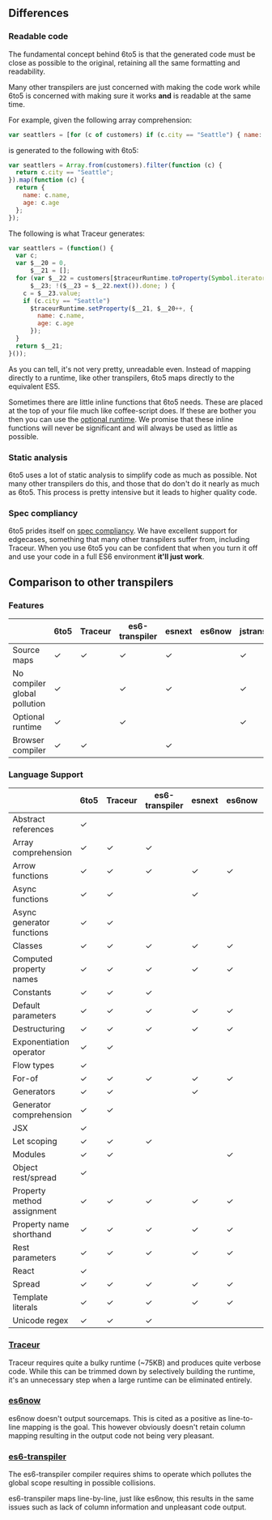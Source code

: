## Differences

### Readable code

The fundamental concept behind 6to5 is that the generated code must be close as
possible to the original, retaining all the same formatting and readability.

Many other transpilers are just concerned with making the code work while 6to5
is concerned with making sure it works **and** is readable at the same time.

For example, given the following array comprehension:

```javascript
var seattlers = [for (c of customers) if (c.city == "Seattle") { name: c.name, age: c.age }];
```

is generated to the following with 6to5:

```javascript
var seattlers = Array.from(customers).filter(function (c) {
  return c.city == "Seattle";
}).map(function (c) {
  return {
    name: c.name,
    age: c.age
  };
});
```

The following is what Traceur generates:

```javascript
var seattlers = (function() {
  var c;
  var $__20 = 0,
      $__21 = [];
  for (var $__22 = customers[$traceurRuntime.toProperty(Symbol.iterator)](),
      $__23; !($__23 = $__22.next()).done; ) {
    c = $__23.value;
    if (c.city == "Seattle")
      $traceurRuntime.setProperty($__21, $__20++, {
        name: c.name,
        age: c.age
      });
  }
  return $__21;
}());
```

As you can tell, it's not very pretty, unreadable even. Instead of mapping
directly to a runtime, like other transpilers, 6to5 maps directly to the
equivalent ES5.

Sometimes there are little inline functions that 6to5 needs. These are
placed at the top of your file much like coffee-script does. If these
are bother you then you can use the [optional runtime](optional-runtime.md).
We promise that these inline functions will never be significant and will
always be used as little as possible.

### Static analysis

6to5 uses a lot of static analysis to simplify code as much as possible.
Not many other transpilers do this, and those that do don't do it nearly
as much as 6to5. This process is pretty intensive but it leads to higher
quality code.

### Spec compliancy

6to5 prides itself on
[spec compliancy](https://kangax.github.io/compat-table/es6/). We have
excellent support for edgecases, something that many other transpilers
suffer from, including Traceur. When you use 6to5 you can be confident
that when you turn it off and use your code in a full ES6 environment
**it'll just work**.

## Comparison to other transpilers

### Features

|                              | 6to5 | Traceur | es6-transpiler | esnext | es6now | jstransform |
| ---------------------------- | ---- | ------- | -------------- | ------ | ------ | ----------- |
| Source maps                  | ✓    | ✓       | ✓              | ✓      |        | ✓           |
| No compiler global pollution | ✓    |         | ✓              | ✓      |        | ✓           |
| Optional runtime             | ✓    |         | ✓              |        |        | ✓           |
| Browser compiler             | ✓    | ✓       |                | ✓      |        |             |

### Language Support

|                              | 6to5 | Traceur | es6-transpiler | esnext | es6now | jstransform |
| ---------------------------- | ---- | ------- | -------------- | ------ | ------ | ----------- |
| Abstract references          | ✓    |         |                |        |        |             |
| Array comprehension          | ✓    | ✓       | ✓              |        |        |             |
| Arrow functions              | ✓    | ✓       | ✓              | ✓      | ✓      | ✓           |
| Async functions              | ✓    | ✓       |                | ✓      |        |             |
| Async generator functions    | ✓    | ✓       |                |        |        |             |
| Classes                      | ✓    | ✓       | ✓              | ✓      | ✓      | ✓           |
| Computed property names      | ✓    | ✓       | ✓              | ✓      | ✓      |             |
| Constants                    | ✓    | ✓       | ✓              |        |        |             |
| Default parameters           | ✓    | ✓       | ✓              | ✓      | ✓      |             |
| Destructuring                | ✓    | ✓       | ✓              | ✓      | ✓      | ✓           |
| Exponentiation operator      | ✓    | ✓       |                |        |        |             |
| Flow types                   | ✓    |         |                |        |        | ✓           |
| For-of                       | ✓    | ✓       | ✓              | ✓      | ✓      |             |
| Generators                   | ✓    | ✓       |                | ✓      |        |             |
| Generator comprehension      | ✓    | ✓       |                |        |        |             |
| JSX                          | ✓    |         |                |        |        |             |
| Let scoping                  | ✓    | ✓       | ✓              |        |        |             |
| Modules                      | ✓    | ✓       |                |        | ✓      |             |
| Object rest/spread           | ✓    |         |                |        |        | ✓           |
| Property method assignment   | ✓    | ✓       | ✓              | ✓      | ✓      | ✓           |
| Property name shorthand      | ✓    | ✓       | ✓              | ✓      | ✓      | ✓           |
| Rest parameters              | ✓    | ✓       | ✓              | ✓      | ✓      | ✓           |
| React                        | ✓    |         |                |        |        |             |
| Spread                       | ✓    | ✓       | ✓              | ✓      | ✓      |             |
| Template literals            | ✓    | ✓       | ✓              | ✓      | ✓      | ✓           |
| Unicode regex                | ✓    | ✓       | ✓              |        |        |             |

### [Traceur](https://github.com/google/traceur-compiler)

Traceur requires quite a bulky runtime (~75KB) and produces quite verbose code.
While this can be trimmed down by selectively building the runtime, it's an
unnecessary step when a large runtime can be eliminated entirely.

### [es6now](https://github.com/zenparsing/es6now)

es6now doesn't output sourcemaps. This is cited as a positive as line-to-line
mapping is the goal. This however obviously doesn't retain column mapping
resulting in the output code not being very pleasant.

### [es6-transpiler](https://github.com/termi/es6-transpiler)

The es6-transpiler compiler requires shims to operate which pollutes the global
scope resulting in possible collisions.

es6-transpiler maps line-by-line, just like es6now, this results in the same
issues such as lack of column information and unpleasant code output.